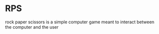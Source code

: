 # RPS

rock paper scissors is a simple computer game 
meant to interact between the computer and the user

